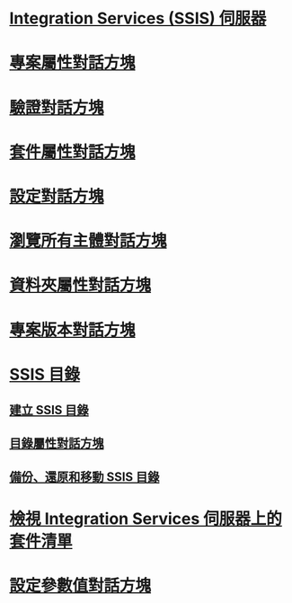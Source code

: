 # [Integration Services (SSIS) 伺服器](integration-services-ssis-server-and-catalog.md)
# [專案屬性對話方塊](project-properties-dialog-box.md)
# [驗證對話方塊](validate-dialog-box.md)
# [套件屬性對話方塊](package-properties-dialog-box.md)
# [設定對話方塊](configure-dialog-box.md)
# [瀏覽所有主體對話方塊](browse-all-principals-dialog-box.md)
# [資料夾屬性對話方塊](folder-properties-dialog-box.md)
# [專案版本對話方塊](project-versions-dialog-box.md)
# [SSIS 目錄](ssis-catalog.md)
## [建立 SSIS 目錄](../create-the-ssis-catalog.md)
## [目錄屬性對話方塊](../catalog-properties-dialog-box.md)
## [備份、還原和移動 SSIS 目錄](../backup-restore-and-move-the-ssis-catalog.md)
# [檢視 Integration Services 伺服器上的套件清單](view-the-list-of-packages-on-the-integration-services-server.md)
# [設定參數值對話方塊](set-parameter-value-dialog-box.md)
